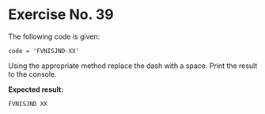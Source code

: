 # Exercise No. 39

The following code is given:


    code = 'FVNISJND-XX'


Using the appropriate method replace the dash with a space. Print the result to the console.


**Expected result:**


    FVNISJND XX